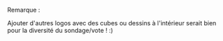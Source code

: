 Remarque : 

Ajouter d'autres logos avec des cubes ou dessins à l'intérieur serait bien pour la diversité du sondage/vote ! :)

